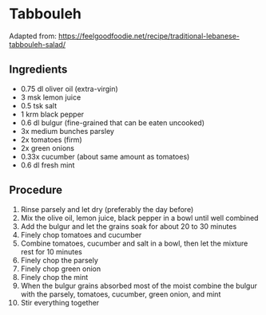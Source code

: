 # Tabbouleh
Adapted from: https://feelgoodfoodie.net/recipe/traditional-lebanese-tabbouleh-salad/
## Ingredients
- 0.75 dl oliver oil (extra-virgin)
- 3 msk lemon juice
- 0.5 tsk salt
- 1 krm black pepper
- 0.6 dl bulgur (fine-grained that can be eaten uncooked)
- 3x medium bunches parsley
- 2x tomatoes (firm)
- 2x green onions
- 0.33x cucumber (about same amount as tomatoes)
- 0.6 dl fresh mint
## Procedure
1. Rinse parsely and let dry (preferably the day before)
2. Mix the olive oil, lemon juice, black pepper in a bowl until well combined
3. Add the bulgur and let the grains soak for about 20 to 30 minutes
4. Finely chop tomatoes and cucumber
5. Combine tomatoes, cucumber and salt in a bowl, then let the mixture rest for 10 minutes
6. Finely chop the parsely
7. Finely chop green onion
8. Finely chop the mint
7. When the bulgur grains absorbed most of the moist combine the bulgur with the parsely, tomatoes, cucumber, green onion, and mint
8. Stir everything together
